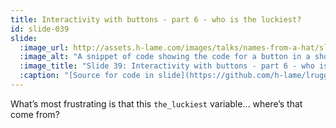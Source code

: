 ```yaml
---
title: Interactivity with buttons - part 6 - who is the luckiest?
id: slide-039
slide:
  :image_url: http://assets.h-lame.com/images/talks/names-from-a-hat/slides/039.png
  :image_alt: "A snippet of code showing the code for a button in a shoes app; the references to the `@the_luckiest` variable are highlighted; source: https://github.com/h-lame/lruggery/blob/4e02855d64a111c8ee72e1a736da7a868384a1f8/names_from_a_hat/haphazard2.rb#L21-L44"
  :image_title: "Slide 39: Interactivity with buttons - part 6 - who is the luckiest?"
  :caption: "[Source for code in slide](https://github.com/h-lame/lruggery/blob/4e02855d64a111c8ee72e1a736da7a868384a1f8/names_from_a_hat/haphazard2.rb#L21-L44)"
---
```

What’s most frustrating is that this `the_luckiest` variable... where’s that come from?
